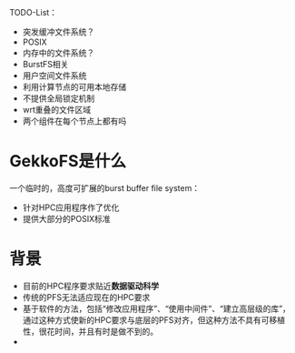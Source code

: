 TODO-List：
- 突发缓冲文件系统？
- POSIX
- 内存中的文件系统？
- BurstFS相关
- 用户空间文件系统
- 利用计算节点的可用本地存储
- 不提供全局锁定机制
- wrt重叠的文件区域
- 两个组件在每个节点上都有吗

# GekkoFS是什么
一个临时的，高度可扩展的burst buffer file system：
- 针对HPC应用程序作了优化
- 提供大部分的POSIX标准

# 背景
- 目前的HPC程序要求贴近**数据驱动科学**
- 传统的PFS无法适应现在的HPC要求
- 基于软件的方法，包括“修改应用程序”、“使用中间件”、“建立高层级的库”，通过这种方式使新的HPC要求与底层的PFS对齐，但这种方法不具有可移植性，很花时间，并且有时是做不到的。
- 



